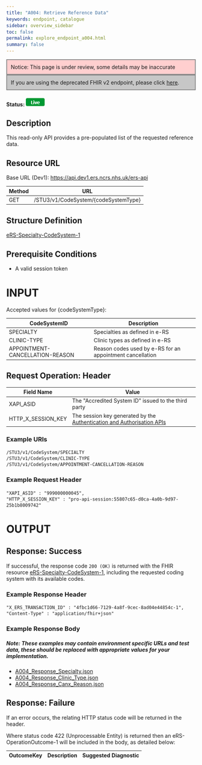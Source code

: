 ```yaml
---
title: "A004: Retrieve Reference Data"
keywords: endpoint, catalogue
sidebar: overview_sidebar
toc: false
permalink: explore_endpoint_a004.html
summary: false
---
```


<div style="border: 2px solid #888888; padding: 10px; background: #ffcfcf;">Notice: This page is under review, some details may be inaccurate</div>

<div style="border: 2px solid #888888; padding: 10px; background: #c7c7c7;">If you are using the deprecated FHIR v2 endpoint, please click <a href="explore_endpoint_a004_DSTU2.html">here</a>.</div>


#### Status: ![Live](images/icons/api_live.png)

## Description
This read-only API provides a pre-populated list of the requested reference data.

## Resource URL

Base URL (Dev1): https://api.dev1.ers.ncrs.nhs.uk/ers-api  

| Method | URL |
| -------------| --- |
| GET | /STU3/v1/CodeSystem/{codeSystemType} |

## Structure Definition

[eRS-Specialty-CodeSystem-1](https://fhir.nhs.uk/STU3/StructureDefinition/eRS-Specialty-CodeSystem-1)

## Prerequisite Conditions
- A valid session token

# INPUT
Accepted values for {codeSystemType}:

| CodeSystemID | Description |
| ------------ | ----------- |
| SPECIALTY    | Specialties as defined in e-RS |
| CLINIC-TYPE  | Clinic types as defined in e-RS |
| APPOINTMENT-CANCELLATION-REASON | Reason codes used by e-RS for an appointment cancellation |

## Request Operation: Header

| Field Name | Value |
| ---------- | ----- |
| XAPI_ASID | The "Accredited System ID" issued to the third party |
| HTTP_X_SESSION_KEY | The session key generated by the [Authentication and Authorisation APIs](/develop_business_flow_bf001.html)  |


### Example URIs
```https
/STU3/v1/CodeSystem/SPECIALTY
/STU3/v1/CodeSystem/CLINIC-TYPE
/STU3/v1/CodeSystem/APPOINTMENT-CANCELLATION-REASON
```

### Example Request Header
```http
"XAPI_ASID" : "999000000045",
"HTTP_X_SESSION_KEY" : "pro-api-session:55807c65-d0ca-4a0b-9d97-25b1b8009742"
```


# OUTPUT
## Response: Success
If successful, the response code `200 (OK)` is returned with the FHIR resource [eRS-Specialty-CodeSystem-1](https://fhir.nhs.uk/STU3/StructureDefinition/eRS-Specialty-CodeSystem-1), including the requested coding system with its available codes.

### Example Response Header
```http
"X_ERS_TRANSACTION_ID" : "4fbc1d66-7129-4a8f-9cec-8ad04e44854c-1",
"Content-Type" : "application/fhir+json"
```

### Example Response Body
##### Note: These examples may contain environment specific URLs and test data, these should be replaced with appropriate values for your implementation.  

- [A004_Response_Specialty.json](downloads/json/A004_Response_Specialty.json)
- [A004_Response_Clinic_Type.json](downloads/json/A004_Response_Clinic_Type.json)  
- [A004_Response_Canx_Reason.json](downloads/json/A004_Response_Canx_Reason.json)  

## Response: Failure
If an error occurs, the relating HTTP status code will be returned in the header.  

Where status code 422 (Unprocessable Entity) is returned then an eRS-OperationOutcome-1 will be included in the body, as detailed below:

| OutcomeKey | Description | Suggested Diagnostic |
| ---------- | ----------- | -------------------- |


<!--
```javascript

``` -->
